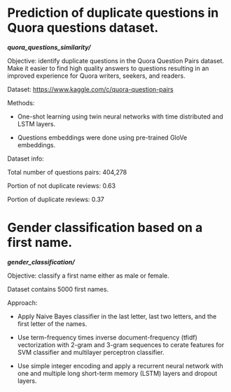 # Prediction of duplicate questions in Quora questions dataset.

***quora_questions_similarity/***

Objective: identify duplicate questions in the Quora Question Pairs dataset. Make it easier to find high quality answers to questions resulting in an improved experience for Quora writers, seekers, and readers. 

Dataset: https://www.kaggle.com/c/quora-question-pairs

Methods: 

- One-shot learning using twin neural networks with time distributed and LSTM layers. 

- Questions embeddings were done using pre-trained GloVe embeddings. 

Dataset info:

Total number of questions pairs: 404,278

Portion of not duplicate reviews: 0.63

Portion of duplicate reviews: 0.37

# Gender classification based on a first name.

***gender_classification/***

Objective: classify a first name either as male or female.

Dataset contains 5000 first names.

Approach: 

- Apply Naive Bayes classifier in the last letter, last two letters, and the first letter of the names.

- Use term-frequency times inverse document-frequency (tfidf) vectorization with 2-gram and 3-gram sequences to cerate features for SVM classifier and multilayer perceptron classifier.

- Use simple integer encoding and apply a recurrent neural network with one and multiple long short-term memory (LSTM) layers and dropout layers.

